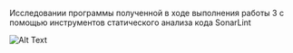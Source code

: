 Исследовании программы полученной в ходе выполнения работы 3 с помощью инструментов статического анализа кода SonarLint

![Alt Text](https://sun9-5.userapi.com/impg/E6HoiFnvv6raclsrchIdX48cTPv9wWXGj8HIpw/gSijRgCFb8g.jpg?size=1417x490&quality=96&sign=a1fb3997e81de1c692d84487392852a7&type=album)
